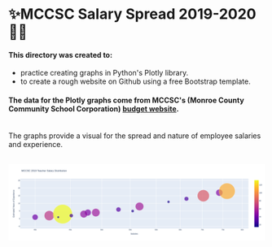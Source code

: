 # ✨MCCSC Salary Spread 2019-2020 👩‍🏫



#### This directory was created to:
* practice creating graphs in Python's Plotly library.
* to create a rough website on Github using a free Bootstrap template.

#### The data for the Plotly graphs come from MCCSC's (Monroe County Community School Corporation) [budget website](https://www.mccsc.edu//cms/lib/IN01906545/Centricity/Domain/51/AFR%20-%20CY%202019%20-%20MCCSC.pdf).<br> </br>
The graphs provide a visual for the spread and nature of employee salaries and experience. <br> </br>

![Salary Spread Example](Salary_Spread_2019.png)
